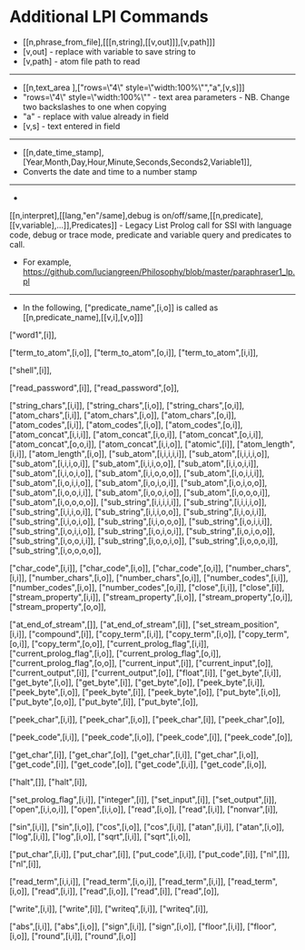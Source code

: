 # Additional LPI Commands

 * [[n,phrase_from_file],[[[n,string],[[v,out]]],[v,path]]]
 * [v,out] - replace with variable to save string to
 * [v,path] - atom file path to read
 ---
 * [[n,text_area
],["rows=\\"4\\" style=\\"width:100%\\"","a",[v,s]]]
 * "rows=\\"4\\" style=\\"width:100%\\"" - text area parameters - NB. Change two backslashes to one when copying
 * "a" - replace with value already in field
 * [v,s] - text entered in field
---
 * [[n,date_time_stamp],[Year,Month,Day,Hour,Minute,Seconds,Seconds2,Variable1]],
 * Converts the date and time to a number stamp
---
 * 	
[[n,interpret],[[lang,"en"/same],debug is on/off/same,[[n,predicate],[[v,variable],...]],Predicates]] - Legacy List Prolog call for SSI with language code, debug or trace mode, predicate and variable query and predicates to call.
 * For example, https://github.com/luciangreen/Philosophy/blob/master/paraphraser1_lp.pl
---
* In the following, ["predicate_name",[i,o]] is called as [[n,predicate_name],[[v,i],[v,o]]]

 ["word1",[i]],

 ["term_to_atom",[i,o]],
 ["term_to_atom",[o,i]],
 ["term_to_atom",[i,i]],

 ["shell",[i]],
 
 ["read_password",[i]],
 ["read_password",[o]],

 ["string_chars",[i,i]],
 ["string_chars",[i,o]],
 ["string_chars",[o,i]],
 ["atom_chars",[i,i]],
 ["atom_chars",[i,o]],
 ["atom_chars",[o,i]],
 ["atom_codes",[i,i]],
 ["atom_codes",[i,o]],
 ["atom_codes",[o,i]],
 ["atom_concat",[i,i,i]],
 ["atom_concat",[i,o,i]],
 ["atom_concat",[o,i,i]],
 ["atom_concat",[o,o,i]],
 ["atom_concat",[i,i,o]],
 ["atomic",[i]],
 ["atom_length",[i,i]],
 ["atom_length",[i,o]],
 ["sub_atom",[i,i,i,i,i]],
 ["sub_atom",[i,i,i,i,o]],
 ["sub_atom",[i,i,i,o,i]],
 ["sub_atom",[i,i,i,o,o]],
 ["sub_atom",[i,i,o,i,i]],
 ["sub_atom",[i,i,o,i,o]],
 ["sub_atom",[i,i,o,o,o]],
 ["sub_atom",[i,o,i,i,i]],
 ["sub_atom",[i,o,i,i,o]],
 ["sub_atom",[i,o,i,o,i]],
 ["sub_atom",[i,o,i,o,o]],
 ["sub_atom",[i,o,o,i,i]],
 ["sub_atom",[i,o,o,i,o]],
 ["sub_atom",[i,o,o,o,i]],
 ["sub_atom",[i,o,o,o,o]],
 ["sub_string",[i,i,i,i,i]],
 ["sub_string",[i,i,i,i,o]],
 ["sub_string",[i,i,i,o,i]],
 ["sub_string",[i,i,i,o,o]],
 ["sub_string",[i,i,o,i,i]],
 ["sub_string",[i,i,o,i,o]],
 ["sub_string",[i,i,o,o,o]],
 ["sub_string",[i,o,i,i,i]],
 ["sub_string",[i,o,i,i,o]],
 ["sub_string",[i,o,i,o,i]],
 ["sub_string",[i,o,i,o,o]],
 ["sub_string",[i,o,o,i,i]],
 ["sub_string",[i,o,o,i,o]],
 ["sub_string",[i,o,o,o,i]],
 ["sub_string",[i,o,o,o,o]],

 ["char_code",[i,i]],
 ["char_code",[i,o]],
 ["char_code",[o,i]],
 ["number_chars",[i,i]],
 ["number_chars",[i,o]],
 ["number_chars",[o,i]],
 ["number_codes",[i,i]],
 ["number_codes",[i,o]],
 ["number_codes",[o,i]],
 ["close",[i,i]],
 ["close",[i]],
 ["stream_property",[i,i]],
 ["stream_property",[i,o]],
 ["stream_property",[o,i]],
 ["stream_property",[o,o]],

 ["at_end_of_stream",[]],
 ["at_end_of_stream",[i]],
 ["set_stream_position",[i,i]],
 ["compound",[i]],
 ["copy_term",[i,i]],
 ["copy_term",[i,o]],
 ["copy_term",[o,i]],
 ["copy_term",[o,o]],
 ["current_prolog_flag",[i,i]],
 ["current_prolog_flag",[i,o]],
 ["current_prolog_flag",[o,i]],
 ["current_prolog_flag",[o,o]],
 ["current_input",[i]],
 ["current_input",[o]],
 ["current_output",[i]],
 ["current_output",[o]],
 ["float",[i]],
 ["get_byte",[i,i]],
 ["get_byte",[i,o]],
 ["get_byte",[i]],
 ["get_byte",[o]],
 ["peek_byte",[i,i]],
 ["peek_byte",[i,o]],
 ["peek_byte",[i]],
 ["peek_byte",[o]],
 ["put_byte",[i,o]],
 ["put_byte",[o,o]],
 ["put_byte",[i]],
 ["put_byte",[o]],
 
 ["peek_char",[i,i]],
 ["peek_char",[i,o]],
 ["peek_char",[i]],
 ["peek_char",[o]],

 ["peek_code",[i,i]],
 ["peek_code",[i,o]],
 ["peek_code",[i]],
 ["peek_code",[o]],
 
 ["get_char",[i]],
 ["get_char",[o]],
 ["get_char",[i,i]],
 ["get_char",[i,o]],
 ["get_code",[i]],
 ["get_code",[o]],
 ["get_code",[i,i]],
 ["get_code",[i,o]],
 
 ["halt",[]],
 ["halt",[i]],

 ["set_prolog_flag",[i,i]],
 ["integer",[i]],
 ["set_input",[i]],
 ["set_output",[i]],
 ["open",[i,i,o,i]],
 ["open",[i,i,o]],
 ["read",[i,o]],
 ["read",[i,i]],
 ["nonvar",[i]],

 ["sin",[i,i]],
 ["sin",[i,o]],
 ["cos",[i,o]],
 ["cos",[i,i]],
 ["atan",[i,i]],
 ["atan",[i,o]],
 ["log",[i,i]],
 ["log",[i,o]],
 ["sqrt",[i,i]],
 ["sqrt",[i,o]],

 ["put_char",[i,i]],
 ["put_char",[i]],
 ["put_code",[i,i]],
 ["put_code",[i]],
 ["nl",[]],
 ["nl",[i]],
 
 ["read_term",[i,i,i]],
 ["read_term",[i,o,i]],
 ["read_term",[i,i]],
 ["read_term",[i,o]],
 ["read",[i,i]],
 ["read",[i,o]],
 ["read",[i]],
 ["read",[o]],

 ["write",[i,i]],
 ["write",[i]],
 ["writeq",[i,i]],
 ["writeq",[i]],

 ["abs",[i,i]],
 ["abs",[i,o]],
 ["sign",[i,i]],
 ["sign",[i,o]],
 ["floor",[i,i]],
 ["floor",[i,o]],
 ["round",[i,i]],
 ["round",[i,o]]
